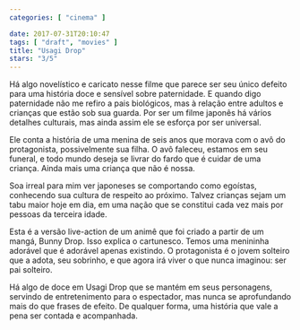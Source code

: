 ```yaml
---
categories: [ "cinema" ]

date: 2017-07-31T20:10:47
tags: [ "draft", "movies" ]
title: "Usagi Drop"
stars: "3/5"
---
```

Há algo novelístico e caricato nesse filme que parece ser seu único defeito para uma história doce e sensível sobre paternidade. E quando digo paternidade não me refiro a pais biológicos, mas à relação entre adultos e crianças que estão sob sua guarda. Por ser um filme japonês há vários detalhes culturais, mas ainda assim ele se esforça por ser universal.

Ele conta a história de uma menina de seis anos que morava com o avô do protagonista, possivelmente sua filha. O avô faleceu, estamos em seu funeral, e todo mundo deseja se livrar do fardo que é cuidar de uma criança. Ainda mais uma criança que não é nossa.

Soa irreal para mim ver japoneses se comportando como egoístas, conhecendo sua cultura de respeito ao próximo. Talvez crianças sejam um tabu maior hoje em dia, em uma nação que se constitui cada vez mais por pessoas da terceira idade.

Esta é a versão live-action de um animê que foi criado a partir de um mangá, Bunny Drop. Isso explica o cartunesco. Temos uma menininha adorável que é adorável apenas existindo. O protagonista é o jovem solteiro que a adota, seu sobrinho, e que agora irá viver o que nunca imaginou: ser pai solteiro.

Há algo de doce em Usagi Drop que se mantém em seus personagens, servindo de entretenimento para o espectador, mas nunca se aprofundando mais do que frases de efeito. De qualquer forma, uma história que vale a pena ser contada e acompanhada.
